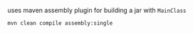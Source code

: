 uses maven assembly plugin for building a jar
with `MainClass`

```
mvn clean compile assembly:single
```
